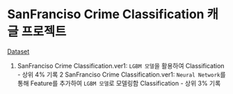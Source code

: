 
# SanFranciso Crime Classification 캐글 프로젝트

[Dataset](https://www.kaggle.com/c/sf-crime/data)

1. SanFranciso Crime Classification.ver1: `LGBM 모델`을 활용하여 Classification - 상위 4% 기록
2 SanFranciso Crime Classification.ver1: `Neural Network`를 통해 Feature를 추가하여 `LGBM 모델`로 모델링함 Classification - 상위 3% 기록
